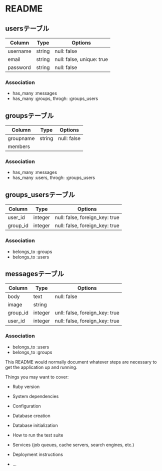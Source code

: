 # README

## usersテーブル
|Column|Type|Options|
|------|----|-------|
|username|string|null: false|
|email|string|null: false, unique: true|
|password|string|null: false|
### Association
- has_many :messages
- has_many :groups, throgh:  :groups_users

## groupsテーブル
|Column|Type|Options|
|------|----|-------|
|groupname|string|null: false|
|members|
### Association
- has_many :messages
- has_many :users, throgh:  :groups_users


## groups_usersテーブル
|Column|Type|Options|
|------|----|-------|
|user_id|integer|null: false, foreign_key: true|
|group_id|integer|null: false, foreign_key: true|
### Association
- belongs_to :groups
- belongs_to :users



## messagesテーブル
|Column|Type|Options|
|------|----|-------|
|body|text|null: false|
|image|string||
|group_id|integer|unll: false, foreign_key: true|
|user_id|integer|null: false, foreign_key: true|
### Association
- belongs_to :users
- belongs_to :groups







This README would normally document whatever steps are necessary to get the
application up and running.

Things you may want to cover:

* Ruby version

* System dependencies

* Configuration

* Database creation

* Database initialization

* How to run the test suite

* Services (job queues, cache servers, search engines, etc.)

* Deployment instructions

* ...
